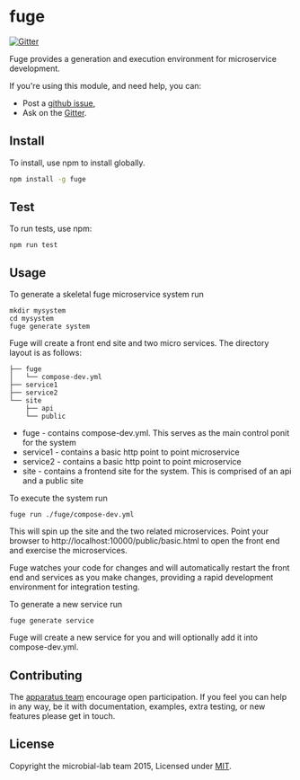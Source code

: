 # fuge
[![Gitter][gitter-badge]][gitter-url]

Fuge provides a generation and execution environment for microservice development.

If you're using this module, and need help, you can:

- Post a [github issue][],
- Ask on the [Gitter][gitter-url].

## Install
To install, use npm to install globally.

```sh
npm install -g fuge
```

## Test
To run tests, use npm:

```
npm run test
```

## Usage

To generate a skeletal fuge microservice system run

```
mkdir mysystem
cd mysystem
fuge generate system
```

Fuge will create a front end site and two micro services. The directory layout is as follows:

```
├── fuge
│   └── compose-dev.yml
├── service1
├── service2
└── site
    ├── api
    └── public
```

* fuge - contains compose-dev.yml. This serves as the main control ponit for the system
* service1 - contains a basic http point to point microservice
* service2 - contains a basic http point to point microservice
* site - contains a frontend site for the system. This is comprised of an api and a public site

To execute the system run

```
fuge run ./fuge/compose-dev.yml
```

This will spin up the site and the two related microservices. Point your browser to http://localhost:10000/public/basic.html to open the front end
and exercise the microservices.

Fuge watches your code for changes and will automatically restart the front end and services as you make changes, providing a rapid development
environment for integration testing.

To generate a new service run

```
fuge generate service
```

Fuge will create a new service for you and will optionally add it into compose-dev.yml.

## Contributing
The [apparatus team][] encourage open participation. If you feel you can help in any way, be it with
documentation, examples, extra testing, or new features please get in touch.

## License
Copyright the microbial-lab team 2015, Licensed under [MIT][].

[apparatus team]: https://github.com/apparatus
[travis-badge]: https://travis-ci.org/microbial-lab/fuge-runner.svg
[travis-url]: https://travis-ci.org/microbial-lab/fuge-runner
[gitter-badge]: https://badges.gitter.im/Join%20Chat.svg
[gitter-url]: https://gitter.im/microbial-lab

[MIT]: ./LICENSE
[github issue]: https://github.com/microbial-lab/fuge-runner/issues/new
